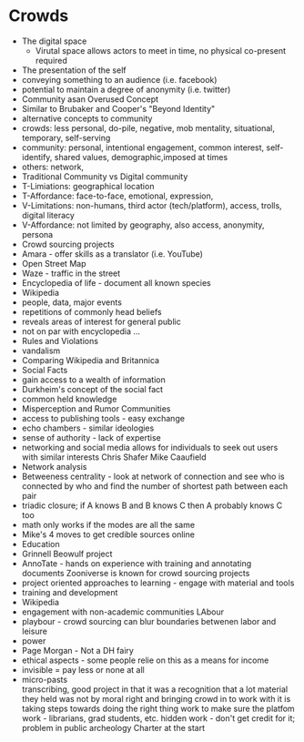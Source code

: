 # Crowds
* The digital space
  * Virutal space allows actors to meet in time, no physical co-present required
 * The presentation of the self
  * conveying something to an audience (i.e. facebook)
  * potential to maintain a degree of anonymity (i.e. twitter)
 * Community asan Overused Concept
  * Similar to Brubaker and Cooper's "Beyond Identity"
  * alternative concepts to community
  * crowds: less personal, do-pile, negative, mob mentality, situational, temporary, self-serving
  * community: personal, intentional engagement, common interest, self-identify, shared values, demographic,imposed at times
  * others: network, 
 * Traditional Community vs Digital community 
  * T-Limiations: geographical location
  * T-Affordance: face-to-face, emotional, expression, 
  * V-Limitations: non-humans, third actor (tech/platform), access, trolls, digital literacy 
  * V-Affordance: not limited by geography, also access, anonymity, persona
* Crowd sourcing projects
 * Amara - offer skills as a translator (i.e. YouTube)
 * Open Street Map
 * Waze - traffic in the street
 * Encyclopedia of life - document all known species 
* Wikipedia
 * people, data, major events
 * repetitions of commonly head beliefs
 * reveals areas of interest for general public
 * not on par with encyclopedia
 ...
 * Rules and Violations
 * vandalism 
* Comparing Wikipedia and Britannica
* Social Facts
 * gain access to a wealth of information
 * Durkheim's concept of the social fact 
 * common held knowledge
* Misperception and Rumor Communities
 * access to publishing tools - easy exchange
 * echo chambers - similar ideologies
 * sense of authority - lack of expertise
 * networking and social media allows for individuals to seek out users with similar interests
 Chris Shafer Mike Caaufield
 * Network analysis
 * Betweeness centrality - look at network of connection and see who is connected by who and find the number of shortest path between each pair
 * triadic closure; if A knows B and B knows C then A probably knows C too
 * math only works if the modes are all the same
 * Mike's 4 moves to get credible sources online
* Education
 * Grinnell Beowulf project
 * AnnoTate - hands on experience with training and annotating documents
  Zooniverse is known for crowd sourcing projects
 * project oriented approaches to learning - engage with material and tools 
 * training and development
 * Wikipedia
 * engagement with non-academic communities
LAbour
 * playbour - crowd sourcing can blur boundaries betwenen labor and leisure
 * power
 * Page Morgan - Not a DH fairy 
 * ethical aspects - some people relie on this as a means for income
 * invisible = pay less or none at all
 * micro-pasts  
  transcribing, good project in that it was a recognition that a lot material they held was not by moral right and bringing crowd in to work with it is taking steps towards doing the right thing
  work to make sure the platfom work - librarians, grad students, etc. 
  hidden work - don't get credit for it; problem in public archeology 
  Charter at the start
  
